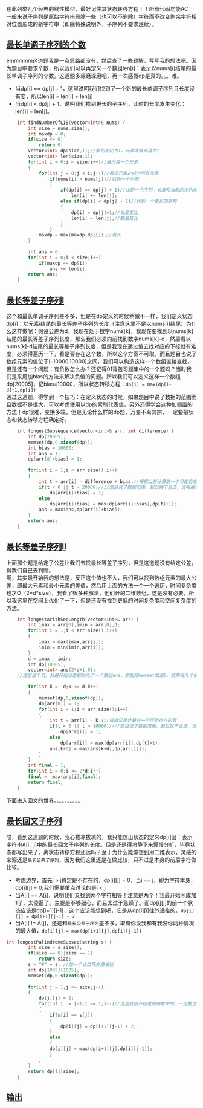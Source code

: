 在此列举几个经典的线性模型，最好记住其状态转移方程！！所有代码均能AC<br>
一般来说子序列是原始字符串删除一些（也可以不删除）字符而不改变剩余字符相对位置形成的新字符串（即除特殊说明外，子序列不要求连续）。
## [最长单调子序列的个数](https://leetcode-cn.com/problems/number-of-longest-increasing-subsequence/)
emmmmm这道题我是一点思路都没有，然后查了一些题解，写写我的想法吧。因为题目中要求个数，所以我们可以再定义一个数组len[i]：表示以nums[i]结尾的最长单调子序列的个数。这道题多琢磨琢磨吧，再一次感慨dp是真的。。。难。
* 当dp[i] == dp[j] + 1，这里说明我们找到了一个新的最长单调子序列且长度没有变，所以len[i] = len[i] + len[j]
* 当dp[i] < dp[j] + 1，说明我们找到更长的子序列，此时的长度发生变化：len[i] = len[j]。
```cpp
    int findNumberOfLIS(vector<int>& nums) {
        int size = nums.size();
        int maxdp = 0;
        if(size <= 0)
            return 0;
        vector<int> dp(size,1);//都初始化为1，元素本身长度为1
        vector<int> len(size,1);
        for(int i = 0;i < size;i++)//遍历每一个元素
        {
            for(int j = 0;j < i;j++)//看该元素之前的所有元素
                if(nums[i] > nums[j])//找到一个小的
                {
                    if(dp[i] == dp[j] + 1)//找到一个序列：长度和当前的序列相等
                        len[i] += len[j];
                    else if(dp[i] < dp[j] + 1)//找到一个更长的序列
                    {
                        dp[i] = dp[j]+1;//长度变化
                        len[i] = len[j];//数量变化
                    }
                }
            maxdp = max(maxdp,dp[i]);//最长
        }
        
        int ans = 0;
        for(int i = 0;i < size;i++)
            if(maxdp == dp[i])
                ans += len[i];
        return ans;
    }
```



## [最长等差子序列I](https://leetcode-cn.com/problems/longest-arithmetic-subsequence-of-given-difference/)
这个和最长单调子序列差不多，但是在dp定义的时候稍微不一样，我们定义状态dp[i]：以元素i结尾的最长等差子序列的长度（注意这里不是以nums[i]结尾）为什么这样做呢：假设公差为d，我现在处于数字nums[k]，我现在要找到以nums[k]结尾的最长等差子序列长度，那么我们必须向前找到数字nums[k]-d，然后看以nums[k]-d结尾的最长等差子序列长度，但是我现在通过值去找对应的下标就有难度，必须得遍历一下，看是否存在这个数，所以这个方案不可取。而且题目也说了数组元素的值位于[-10000,10000]之间，我们可以构造这样一个数组直接查找，但是还有一个问题：有负数怎么办？还记得01背包习题集中的一个题吗？当时我们是采用加bias的方法来解决负值的问题。所以我们可以定义这样一个数组dp[20005]，记bias=10000，所以状态转移方程：`dp[i] = max(dp[i-d]+1,dp[i])`<br>
通过这道题，得学到一个技巧：在定义状态的时候，如果题目中说了数据的范围而且数据不是很大，可以考虑使用以dp的索引代表值。另外还得学会这种加偏置的方法！dp很难，变换多端，但是无论什么样的dp题，万变不离其宗，一定要把状态和状态转移方程确定好。<br>
```cpp
    int longestSubsequence(vector<int>& arr, int difference) {
        int dp[20005];
        memset(dp,0,sizeof(dp));
        int bias = 10000;
        int ans = 1;
        dp[arr[0]+bias] = 1;
        
        for(int i = 1;i < arr.size();i++)
        {
            int t = arr[i] - difference + bias;//根据公差计算前一个可能存在的数
            if(t < 0 || t > 20000)////题目说了数据范围，超过就不合法，说明最大子序列为1
                dp[arr[i]+bias] = 1;
            else
                dp[arr[i]+bias] = max(dp[arr[i]+bias],dp[t]+1);
            ans = max(ans,dp[arr[i]+bias]);
        }
        return ans;
    }
```
## [最长等差子序列II](https://leetcode-cn.com/problems/longest-arithmetic-sequence/)
上面那个题是给定了公差让我们去找最长等差子序列，但是这道题没有给定公差，得我们自己去判断。<br>
啊，其实最开始我的想法是，反正这个值也不大，我们可以找到数组元素的最大公差，即最大元素和最小元素的差值，然后用上面的方法一个一个遍历，时间复杂度也才O（2\*d\*size），我看了很多种解法，他们开的二维数组，这是没有必要，所以我这里在空间上优化了一下，但是还没有找到更低的时间复杂度和空间复杂度的方法。
```cpp
    int longestArithSeqLength(vector<int>& arr) {
        int imax = arr[0],imin = arr[0],d;
    	for(int i = 1;i < arr.size();i++)
    	{
    		imax = max(imax,arr[i]);
    		imin = min(imin,arr[i]);
		}
		d = imax - imin;
        int dp[10005];
        vector<int> ans(2*d+1,0);
	//这里留个坑，我最开始动态初始化了一个数组ans，然后用memset赋值0，结果有几个被莫名其妙赋值为很大的数，不知道为什么
        
        for(int k = -d;k <= d;k++)
        {
        	memset(dp,0,sizeof(dp));
           	dp[arr[0]] = 1;
        	for(int i = 1;i < arr.size();i++)
        	{
            	int t = arr[i] - k ;//根据公差计算前一个可能存在的数
            	if(t < 0 || t > 10000)////题目说了数据范围，超过就不合法，说明最大子序列为1
                	dp[arr[i]] = 1;
            	else
              		dp[arr[i]] = max(dp[arr[i]],dp[t]+1);
            	ans[k+d] = max(ans[k+d],dp[arr[i]]);
        	}
		}
		int final = 1;
		for(int i = 0;i <= 2*d;i++)
		final =  max(ans[i],final);
        return final;
    }
```


下面进入回文的世界。。。。。。。。。。
## [最长回文子序列](https://leetcode-cn.com/problems/longest-palindromic-subsequence/)
哎，看到这道题的时候，我心拔凉拔凉的，我只能想出状态的定义dp[i][j]：表示字符串A[i...j]中的最长回文子序列的长度。但是还是得冷静下来慢慢分析，毕竟状态都写出来了，离状态转移方程还远吗？至于为什么能够想到用二维表示，灵感的来源还是`最长公共子序列`，因为我们这里还是在做比较，只不过是本身的前后字符做比较。<br>
* 考虑边界，首先i > j肯定是不存在的，dp[i][j] = 0，当i == j，即为字符本身，dp[i][j] = 0;我们需要重点讨论的是i < j
* 当A[i] == A[j]，说明我们又找到两个字符相等！注意是两个！我最开始写成加1了，太傻逼了。主要是不够细心，而且太过于急躁了。而dp[i][j]的前一个状态应该是dp[i+1][j-1]，这个应该能想到吧，它是从dp[i][i]往外递推的。`dp[i][j] = dp[i+1][j-1] + 2`
* 当A[i] != A[j]，还是和`最长公共子序列`差不多，取有你没我和有我没你两种情况的最大值，`dp[i][j] = max(dp[i+1][j],dp[i][j-1])`
```cpp
int longestPalindromeSubseq(string s) {
        int size = s.size();
        if(size == 0||size == 1)
            return size;
        s = "#" + s; //加一个占位符方便编程
        int dp[1005][1005];
        memset(dp,0,sizeof(dp));
        
        for(int j = 1;j <= size;j++)
        {
            dp[j][j] = 1;
            for(int i  = j-1;i >= 1;i--)//这里我刚开始是顺序枚举的，一定要注意这里是逆序枚举，因为要从dp[i][i]往外递推
            {
                if(s[i] == s[j])
                {
                    dp[i][j] = dp[i+1][j-1] + 2;
                }
                else
                {
		    	dp[i][j] = max(dp[i+1][j],dp[i][j-1]);
                }
            }
        }
        return dp[1][size];
    }
```
## [输出](https://leetcode-cn.com/problems/longest-palindromic-substring/)




